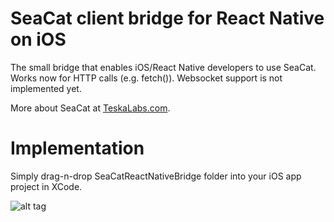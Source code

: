 # SeaCat client bridge for React Native on iOS

The small bridge that enables iOS/React Native developers to use SeaCat.  
Works now for HTTP calls (e.g. fetch()). Websocket support is not implemented yet.

More about SeaCat at [TeskaLabs.com](http://teskalabs.com/).

# Implementation

Simply drag-n-drop SeaCatReactNativeBridge folder into your iOS app project in XCode.

![alt tag](master/docs/step01.png)
